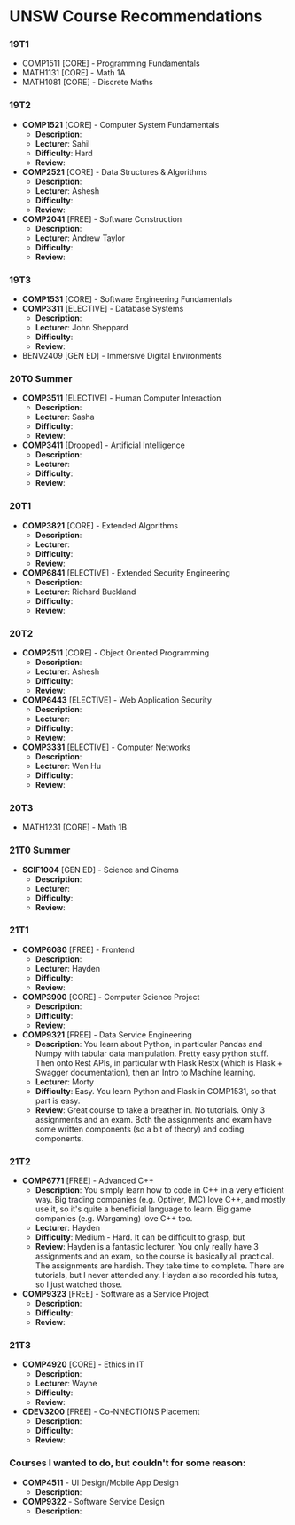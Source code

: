 # UNSW Course Recommendations

### 19T1
* COMP1511 [CORE] - Programming Fundamentals
* MATH1131 [CORE] - Math 1A
* MATH1081 [CORE] - Discrete Maths

### 19T2
* **COMP1521** [CORE] - Computer System Fundamentals
 	* **Description**: 
	* **Lecturer**: Sahil
	* **Difficulty**: Hard
	* **Review**: 
* **COMP2521** [CORE] - Data Structures & Algorithms
 	* **Description**: 
	* **Lecturer**:  Ashesh
	* **Difficulty**: 
	* **Review**: 
* **COMP2041** [FREE] - Software Construction
 	* **Description**: 
	* **Lecturer**: Andrew Taylor
	* **Difficulty**: 
	* **Review**: 

### 19T3
* **COMP1531** [CORE] - Software Engineering Fundamentals
* **COMP3311** [ELECTIVE] - Database Systems
 	* **Description**: 
	* **Lecturer**: John Sheppard
	* **Difficulty**: 
	* **Review**: 
* BENV2409 [GEN ED] - Immersive Digital Environments

### 20T0 Summer
* **COMP3511** [ELECTIVE] - Human Computer Interaction
 	* **Description**: 
	* **Lecturer**: Sasha
	* **Difficulty**: 
	* **Review**: 
* **COMP3411** [Dropped] - Artificial Intelligence
 	* **Description**: 
	* **Lecturer**: 
	* **Difficulty**: 
	* **Review**: 

### 20T1
* **COMP3821** [CORE] - Extended Algorithms
 	* **Description**: 
	* **Lecturer**: 
	* **Difficulty**: 
	* **Review**: 
* **COMP6841** [ELECTIVE] - Extended Security Engineering
 	* **Description**: 
	* **Lecturer**: Richard Buckland
	* **Difficulty**: 
	* **Review**: 

### 20T2
* **COMP2511** [CORE] - Object Oriented Programming
 	* **Description**: 
	* **Lecturer**: Ashesh
	* **Difficulty**: 
	* **Review**: 
* **COMP6443** [ELECTIVE] - Web Application Security
 	* **Description**: 
	* **Lecturer**: 
	* **Difficulty**: 
	* **Review**: 
* **COMP3331** [ELECTIVE] - Computer Networks
 	* **Description**: 
	* **Lecturer**: Wen Hu
	* **Difficulty**: 
	* **Review**: 

### 20T3
* MATH1231 [CORE] - Math 1B

### 21T0 Summer
* **SCIF1004** [GEN ED] - Science and Cinema
 	* **Description**: 
	* **Lecturer**: 
	* **Difficulty**: 
	* **Review**: 

### 21T1
* **COMP6080** [FREE] - Frontend
 	* **Description**: 
	* **Lecturer**: Hayden
	* **Difficulty**: 
	* **Review**: 
* **COMP3900** [CORE] - Computer Science Project
 	* **Description**: 
	* **Difficulty**: 
	* **Review**: 
* **COMP9321** [FREE] - Data Service Engineering
 	* **Description**: You learn about Python, in particular Pandas and Numpy with tabular data manipulation. Pretty easy python stuff. Then onto Rest APIs, in particular with Flask Restx (which is Flask + Swagger documentation), then an Intro to Machine learning.
	* **Lecturer**: Morty
	* **Difficulty**: Easy. You learn Python and Flask in COMP1531, so that part is easy.
	* **Review**: Great course to take a breather in. No tutorials. Only 3 assignments and an exam. Both the assignments and exam have some written components (so a bit of theory) and coding components.

### 21T2
* **COMP6771** [FREE] - Advanced C++
 	* **Description**: You simply learn how to code in C++ in a very efficient way. Big trading companies (e.g. Optiver, IMC) love C++, and mostly use it, so it's quite a beneficial language to learn. Big game companies (e.g. Wargaming) love C++ too.
	* **Lecturer**: Hayden
	* **Difficulty**: Medium - Hard. It can be difficult to grasp, but
	* **Review**: Hayden is a fantastic lecturer. You only really have 3 assignments and an exam, so the course is basically all practical. The assignments are hardish. They take time to complete. There are tutorials, but I never attended any. Hayden also recorded his tutes, so I just watched those.
* **COMP9323** [FREE] - Software as a Service Project
 	* **Description**: 
	* **Difficulty**: 
	* **Review**: 

### 21T3
* **COMP4920** [CORE] - Ethics in IT
 	* **Description**: 
	* **Lecturer**: Wayne
	* **Difficulty**: 
	* **Review**: 
* **CDEV3200** [FREE] - Co-NNECTIONS Placement
 	* **Description**: 
	* **Difficulty**: 
	* **Review**: 

### Courses I wanted to do, but couldn't for some reason:
* **COMP4511** - UI Design/Mobile App Design
 	* **Description**: 
* **COMP9322** - Software Service Design
 	* **Description**: 

